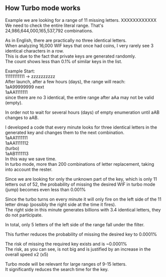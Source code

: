 ## How Turbo mode works

Example we are looking for a range of 11 missing letters. XXXXXXXXXXXX </br>
We need to check the entire literal range. That's 24,986,644,000,165,537,792 combinations.</br>

As in English, there are practically no three identical letters.</br>
When analyzing 16,000 WIF keys that once had coins, I very rarely see 3 identical characters in a row. </br>
This is due to the fact that private keys are generated randomly.</br>
The count shows less than 0.1% of similar keys in the list.</br>

Example Start: </br>
11111111111 -> zzzzzzzzzz</br>
After launch, after a few hours (days), the range will reach:</br>
1aA99999999 next</br>
1aAA1111111</br>
since there are no 3 identical, the entire range after aAa may not be valid (empty).</br>


In order not to wait for several hours (days) of empty enumeration until aAB changes to aAB.</br>

I developed a code that every minute looks for three identical letters in the generated key and changes them to the next combination.</br>
1aAA1111111</br>
1aAA1111112</br>
(turbo)</br>
1aAB1111113</br>
In this way we save time.</br>
In turbo mode, more than 200 combinations of letter replacement, taking into account the rester.</br>

Since we are looking for only the unknown part of the key, which is only 11 letters out of 52, the probability of missing the desired WIF in turbo mode (jump) becomes even less than 0.001%</br>

Since the turbo turns on every minute it will only fire on the left side of the 11 letter dmap (possibly the right side at the time it fires). </br>
The right side in this minute generates billions with 3.4 identical letters, they do not participate.</br>

In total, only 5 letters of the left side of the range fall under the filter.</br>

This further reduces the probability of missing the desired key to 0.0001%</br>

The risk of missing the required key exists and is ~0.0001%</br>
The risk, as you can see, is not big and is justified by an increase in the overall speed x2 (x5)</br>

Turbo mode will be relevant for large ranges of 9-15 letters.</br>
It significantly reduces the search time for the key.</br>
